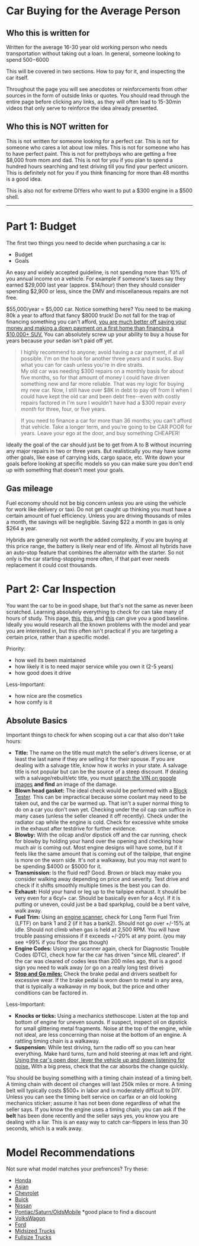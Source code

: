 # Car Buying for the Average Person

## Who this is written for

Written for the average 16-30 year old working person who needs transportation without taking out a loan. In general, someone looking to spend $500-$6000

This will be covered in two sections. How to pay for it, and inspecting the car itself.

Throughout the page you will see anecdotes or reinforcements from other sources in the form of outside links or quotes. You should read through the entire page before clicking any links, as they will often lead to 15-30min videos that only serve to reinforce the idea already presented.

## Who this is **NOT** written for

This is not written for someone looking for a perfect car. This is not for someone who cares a lot about low miles. This is not for someone who has to have perfect paint. This is not for prettyboys who are getting a free $8,000 from mom and dad. This is not for you if you plan to spend a hundred hours searching and test driving till you find your perfect unicorn. This is definitely not for you if you think financing for more than 48 months is a good idea.

This is also not for extreme DIYers who want to put a $300 engine in a $500 shell.

--------------------
# Part 1: Budget

The first two things you need to decide when purchasing a car is:
- Budget
- Goals

An easy and widely accepted guideline, is not spending more than 10% of you annual income on a vehicle. For example if someone's taxes say they earned $29,000 last year (approx. $14/hour) then they should consider spending $2,900 or less, since the DMV and miscellaneous repairs are not free.

$55,000/year = $5,000 car. Notice something here? You need to be making 80k a year to afford that fancy $8000 truck! Do not fall for the trap of financing something you can't afford, [you are much better off saving your money and making a down payment on a first home than financing a $10,000+ SUV.](https://youtu.be/sQo4nzqYR50?t=290) You can absolutely screw up your ability to buy a house for years because your sedan isn't paid off yet.

> I highly recommend to anyone; avoid having a car payment, if at all possible. I'm on the hook for another three years and it sucks. Buy what you can for cash unless you're in dire straits. 
<br>My old car was needing $300 repairs on a monthly basis for about five months, so for that amount of money I could have driven something new and far more reliable. That was my logic for buying my new car. Now, I still have over $8K in debt to pay off from it when I could have kept the old car and been debt free--even with costly repairs factored in I'm sure I wouldn't have had a $300 repair _every month_ for three, four, or five years. 

> If you need to finance a car for more than 36 months; you can't afford that vehicle. Take a longer term, and you're going to be CAR POOR for years. Leave your ego at the door, and buy something CHEAPER!

Ideally the goal of the car should just be to get from A to B without incurring any major repairs in two or three years. But realistically you may have some other goals, like ease of carrying kids, cargo space, etc. Write down your goals before looking at specific models so you can make sure you don't end up with something that doesn't meet your goals.

## Gas mileage

Fuel economy should not be big concern unless you are using the vehicle for work like delivery or taxi. Do not get caught up thinking you must have a certain amount of fuel efficiency. Unless you are driving thousands of miles a month, the savings will be negligible. Saving $22 a month in gas is only $264 a year.

Hybrids are generally not worth the added complexity, if you are buying at this price range, the battery is likely near end of life. Almost all hybrids have an auto-stop feature that combines the alternator with the starter. So not only is the car starting-stopping more often, if that part ever needs replacement it could cost thousands.


# Part 2: Car Inspection

You want the car to be in good shape, but that's not the same as never been scratched. Learning absolutely everything to check for can take many of hours of study. This page, [this](https://youtu.be/6vZXLaP6Sok), [this](https://youtu.be/vyaNeKZjHcI), and [this](https://youtu.be/739IDmDSN6Q) can give you a good baseline. Ideally you would research all the known problems with the model and year you are interested in, but this often isn't practical if you are targeting a certain price, rather than a specific model.

Priority:
- how well its been maintained
- how likely it is to need major service while you own it (2-5 years)
- how good does it drive

Less-Important:
- how nice are the cosmetics
- how comfy is it


## Absolute Basics
Important things to check for when scoping out a car that also don't take hours:
- **Title:**				 The name on the title must match the seller's drivers license, or at least the last name if they are selling it for their spouse. If you are dealing with a salvage title, know how it works in your state. A salvage title is not popular but can be the source of a steep discount. If dealing with a salvage/rebuilt/etc title, you must [search the VIN on google images](https://www.google.com/search?q=2FTRX17213CA05298&tbm=isch) **and find** an image of the damage.
- **Blown head gasket:**     The ideal check would be performed with a [Block Tester](https://youtu.be/CHp5E7XnbXo). This can be impractical because some coolant may need to be taken out, and the car be warmed up. That isn't a super normal thing to do on a car you don't own yet. Checking under the oil cap can suffice in many cases (unless the seller cleaned it off recently). Check under the radiator cap while the engine is cold. Check for excessive white smoke in the exhaust after testdrive for further evidence.
- **Blowby:**                With the oilcap and/or dipstick off and the car running, check for blowby by holding your hand over the opening and checking how much air is coming out. Most engine designs will have some, but if it feels like the same amount that is coming out of the tailpipe, that engine is more on the worn side. It's not a walkaway, but you may not want to be spending $4000 or $5000 for it.
- **Transmission:**          Is the fluid red? Good. Brown or black may make you consider walking away depending on price and severity. Test drive and check if it shifts smoothly multiple times is the best you can do.
- **Exhaust:**               Hold your hand or leg up to the tailpipe exhaust. It should be very even for a 6cyl+ car. Should be basically even for a 4cyl. If it is putting or uneven, could just be a bad sparkplug, could be a bent valve, walk away.
- **Fuel Trim:**             Using an [engine scanner](https://www.amazon.com/LAUNCH-OBD2-Scanner-Universal-Automotive/dp/B07QLTYKDW), check for Long Term Fuel Trim (LFTF) on bank 1 and 2 (if it has a bank2). Should not go over +/-15% at idle. Should not climb when gas is held at 2,500 RPM. You will have trouble passing emissions if it exceeds +/-20% at any point. (you may see +99% if you floor the gas though)
- **Engine Codes:**          Using your scanner again, check for Diagnostic Trouble Codes (DTC), check how far the car has driven "since MIL cleared". If the car was cleared of codes less than 200 miles ago, that is a good sign you need to walk away (or go on a really long test drive)
- **[Stop and Go miles:](https://youtu.be/yK7MXNaNGho)**     Check the brake pedal and drivers seatbelt for excessive wear. If the brake pedal is worn down to metal in any area, that is typically a walkaway in my book, but the price and other conditions can be factored in.



Less-Important:
- **Knocks or ticks:**       Using a mechanics stethoscope. Listen at the top and bottom of engine for uneven sounds. If suspect, inspect oil on dipstick for small glittering metal fragments. Noise at the top of the engine, while not ideal, are less concerning than noise at the bottom of an engine. A rattling timing chain is a walkaway.
- **Suspension:**            While test driving, turn the radio off so you can hear everything. Make hard turns, turn and hold steering at max left and right. [Using the car's open door, lever the vehicle up and down listening for noise.](https://youtu.be/ZGb51Od62t4?t=518) With a big press, check that the car absorbs the change quickly.


You should be buying something with a timing chain instead of a timing belt. A timing chain with decent oil changes will last 250k miles or more. A timing belt will typically costs $500+ in labor and is moderately difficult to DIY. Unless you can see the timing belt service on carfax or an old looking mechanics sticker; assume it has not been done regardless of what the seller says. If you know the engine uses a timing chain; you can ask if the **belt** has been done recently and the seller says yes, you know you are dealing with a liar. This is an easy way to catch car-flippers in less than 30 seconds, which is a walk away.



# Model Recommendations

Not sure what model matches your prefrences? Try these:
- [Honda](https://www.youtube.com/watch?v=kCCVeDx__9Y)
- [Asian](https://www.youtube.com/watch?v=VEkg4uTdYn4)
- [Chevrolet](https://www.youtube.com/watch?v=aUe0x9s9nyE)
- [Buick](https://www.youtube.com/watch?v=GxZUc3DEpPk)
- [Nissan](https://www.youtube.com/watch?v=s_Y6P_6LFMo)
- [Pontiac/Saturn/OldsMobile](https://www.youtube.com/watch?v=OCvmqzRI-BE) *good place to find a discount
- [VolksWagon](https://www.youtube.com/watch?v=RG70UZv23dE)
- [Ford](https://www.youtube.com/watch?v=-vnx_hT2wYQ)
- [Midsized Trucks](https://www.youtube.com/watch?v=wWP3baxDt3w)
- [Fullsize Trucks](https://www.youtube.com/watch?v=u6Jx0dWLQSI)
